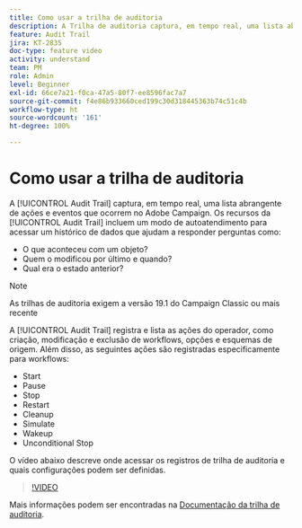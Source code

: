 ```yaml
---
title: Como usar a trilha de auditoria
description: A Trilha de auditoria captura, em tempo real, uma lista abrangente de ações e eventos que ocorrem no Adobe Campaign.
feature: Audit Trail
jira: KT-2835
doc-type: feature video
activity: understand
team: PM
role: Admin
level: Beginner
exl-id: 66ce7a21-f0ca-47a5-80f7-ee8596fac7a7
source-git-commit: f4e86b933660ced199c30d318445363b74c51c4b
workflow-type: ht
source-wordcount: '161'
ht-degree: 100%

---
```


# Como usar a trilha de auditoria

A [!UICONTROL Audit Trail] captura, em tempo real, uma lista abrangente de ações e eventos que ocorrem no Adobe Campaign. Os recursos da [!UICONTROL Audit Trail] incluem um modo de autoatendimento para acessar um histórico de dados que ajudam a responder perguntas como:

* O que aconteceu com um objeto?
* Quem o modificou por último e quando?
* Qual era o estado anterior?

>[!NOTE]
>
>As trilhas de auditoria exigem a versão 19.1 do Campaign Classic ou mais recente

A [!UICONTROL Audit Trail] registra e lista as ações do operador, como criação, modificação e exclusão de workflows, opções e esquemas de origem. Além disso, as seguintes ações são registradas especificamente para workflows:

* Start
* Pause
* Stop
* Restart
* Cleanup
* Simulate
* Wakeup
* Unconditional Stop

O vídeo abaixo descreve onde acessar os registros de trilha de auditoria e quais configurações podem ser definidas.

>[!VIDEO](https://video.tv.adobe.com/v/27425?quality=12&learn=on)

Mais informações podem ser encontradas na [Documentação da trilha de auditoria](https://experienceleague.adobe.com/docs/campaign-classic/using/monitoring-campaign-classic/production-procedures/audit-trail.html?lang=pt-BR).
